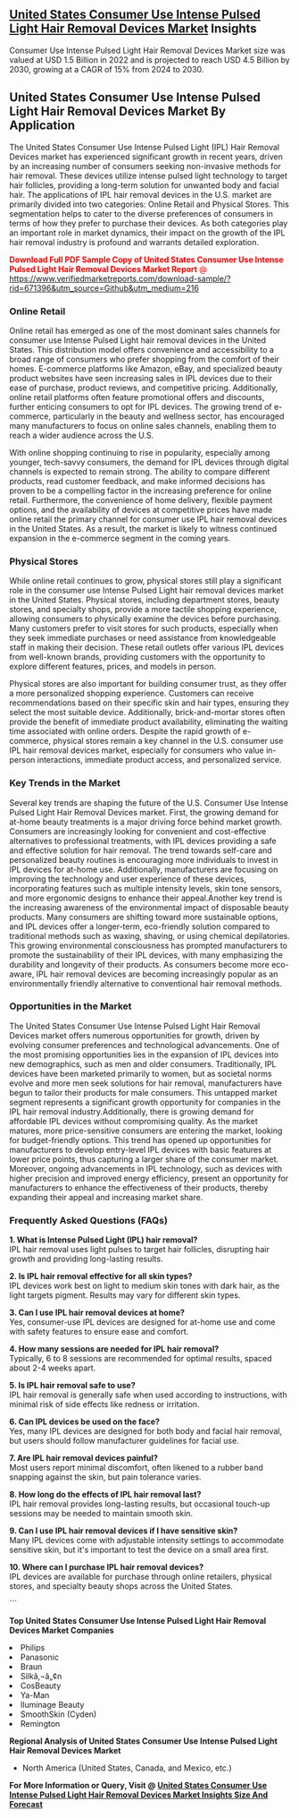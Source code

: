 <h2><a href="https://www.verifiedmarketreports.com/download-sample/?rid=671396&amp;utm_source=Github&amp;utm_medium=216" target="_blank">United States Consumer Use Intense Pulsed Light Hair Removal Devices Market</a> Insights</h2><p>Consumer Use Intense Pulsed Light Hair Removal Devices Market size was valued at USD 1.5 Billion in 2022 and is projected to reach USD 4.5 Billion by 2030, growing at a CAGR of 15% from 2024 to 2030.</p><p><h2>United States Consumer Use Intense Pulsed Light Hair Removal Devices Market By Application</h2><p>The United States Consumer Use Intense Pulsed Light (IPL) Hair Removal Devices market has experienced significant growth in recent years, driven by an increasing number of consumers seeking non-invasive methods for hair removal. These devices utilize intense pulsed light technology to target hair follicles, providing a long-term solution for unwanted body and facial hair. The applications of IPL hair removal devices in the U.S. market are primarily divided into two categories: Online Retail and Physical Stores. This segmentation helps to cater to the diverse preferences of consumers in terms of how they prefer to purchase their devices. As both categories play an important role in market dynamics, their impact on the growth of the IPL hair removal industry is profound and warrants detailed exploration. <p><span class=""><span style="color: #ff0000;"><strong>Download Full PDF Sample Copy of United States Consumer Use Intense Pulsed Light Hair Removal Devices Market Report</strong> @ </span><a href="https://www.verifiedmarketreports.com/download-sample/?rid=671396&amp;utm_source=Github&amp;utm_medium=216" target="_blank">https://www.verifiedmarketreports.com/download-sample/?rid=671396&amp;utm_source=Github&amp;utm_medium=216</a></span></p></p><h3>Online Retail</h3><p>Online retail has emerged as one of the most dominant sales channels for consumer use Intense Pulsed Light hair removal devices in the United States. This distribution model offers convenience and accessibility to a broad range of consumers who prefer shopping from the comfort of their homes. E-commerce platforms like Amazon, eBay, and specialized beauty product websites have seen increasing sales in IPL devices due to their ease of purchase, product reviews, and competitive pricing. Additionally, online retail platforms often feature promotional offers and discounts, further enticing consumers to opt for IPL devices. The growing trend of e-commerce, particularly in the beauty and wellness sector, has encouraged many manufacturers to focus on online sales channels, enabling them to reach a wider audience across the U.S.</p><p>With online shopping continuing to rise in popularity, especially among younger, tech-savvy consumers, the demand for IPL devices through digital channels is expected to remain strong. The ability to compare different products, read customer feedback, and make informed decisions has proven to be a compelling factor in the increasing preference for online retail. Furthermore, the convenience of home delivery, flexible payment options, and the availability of devices at competitive prices have made online retail the primary channel for consumer use IPL hair removal devices in the United States. As a result, the market is likely to witness continued expansion in the e-commerce segment in the coming years.</p><h3>Physical Stores</h3><p>While online retail continues to grow, physical stores still play a significant role in the consumer use Intense Pulsed Light hair removal devices market in the United States. Physical stores, including department stores, beauty stores, and specialty shops, provide a more tactile shopping experience, allowing consumers to physically examine the devices before purchasing. Many customers prefer to visit stores for such products, especially when they seek immediate purchases or need assistance from knowledgeable staff in making their decision. These retail outlets offer various IPL devices from well-known brands, providing customers with the opportunity to explore different features, prices, and models in person.</p><p>Physical stores are also important for building consumer trust, as they offer a more personalized shopping experience. Customers can receive recommendations based on their specific skin and hair types, ensuring they select the most suitable device. Additionally, brick-and-mortar stores often provide the benefit of immediate product availability, eliminating the waiting time associated with online orders. Despite the rapid growth of e-commerce, physical stores remain a key channel in the U.S. consumer use IPL hair removal devices market, especially for consumers who value in-person interactions, immediate product access, and personalized service.</p><h3>Key Trends in the Market</h3><p>Several key trends are shaping the future of the U.S. Consumer Use Intense Pulsed Light Hair Removal Devices market. First, the growing demand for at-home beauty treatments is a major driving force behind market growth. Consumers are increasingly looking for convenient and cost-effective alternatives to professional treatments, with IPL devices providing a safe and effective solution for hair removal. The trend towards self-care and personalized beauty routines is encouraging more individuals to invest in IPL devices for at-home use. Additionally, manufacturers are focusing on improving the technology and user experience of these devices, incorporating features such as multiple intensity levels, skin tone sensors, and more ergonomic designs to enhance their appeal.Another key trend is the increasing awareness of the environmental impact of disposable beauty products. Many consumers are shifting toward more sustainable options, and IPL devices offer a longer-term, eco-friendly solution compared to traditional methods such as waxing, shaving, or using chemical depilatories. This growing environmental consciousness has prompted manufacturers to promote the sustainability of their IPL devices, with many emphasizing the durability and longevity of their products. As consumers become more eco-aware, IPL hair removal devices are becoming increasingly popular as an environmentally friendly alternative to conventional hair removal methods.</p><h3>Opportunities in the Market</h3><p>The United States Consumer Use Intense Pulsed Light Hair Removal Devices market offers numerous opportunities for growth, driven by evolving consumer preferences and technological advancements. One of the most promising opportunities lies in the expansion of IPL devices into new demographics, such as men and older consumers. Traditionally, IPL devices have been marketed primarily to women, but as societal norms evolve and more men seek solutions for hair removal, manufacturers have begun to tailor their products for male consumers. This untapped market segment represents a significant growth opportunity for companies in the IPL hair removal industry.Additionally, there is growing demand for affordable IPL devices without compromising quality. As the market matures, more price-sensitive consumers are entering the market, looking for budget-friendly options. This trend has opened up opportunities for manufacturers to develop entry-level IPL devices with basic features at lower price points, thus capturing a larger share of the consumer market. Moreover, ongoing advancements in IPL technology, such as devices with higher precision and improved energy efficiency, present an opportunity for manufacturers to enhance the effectiveness of their products, thereby expanding their appeal and increasing market share.</p><h3>Frequently Asked Questions (FAQs)</h3><p><strong>1. What is Intense Pulsed Light (IPL) hair removal?</strong><br>IPL hair removal uses light pulses to target hair follicles, disrupting hair growth and providing long-lasting results.</p><p><strong>2. Is IPL hair removal effective for all skin types?</strong><br>IPL devices work best on light to medium skin tones with dark hair, as the light targets pigment. Results may vary for different skin types.</p><p><strong>3. Can I use IPL hair removal devices at home?</strong><br>Yes, consumer-use IPL devices are designed for at-home use and come with safety features to ensure ease and comfort.</p><p><strong>4. How many sessions are needed for IPL hair removal?</strong><br>Typically, 6 to 8 sessions are recommended for optimal results, spaced about 2-4 weeks apart.</p><p><strong>5. Is IPL hair removal safe to use?</strong><br>IPL hair removal is generally safe when used according to instructions, with minimal risk of side effects like redness or irritation.</p><p><strong>6. Can IPL devices be used on the face?</strong><br>Yes, many IPL devices are designed for both body and facial hair removal, but users should follow manufacturer guidelines for facial use.</p><p><strong>7. Are IPL hair removal devices painful?</strong><br>Most users report minimal discomfort, often likened to a rubber band snapping against the skin, but pain tolerance varies.</p><p><strong>8. How long do the effects of IPL hair removal last?</strong><br>IPL hair removal provides long-lasting results, but occasional touch-up sessions may be needed to maintain smooth skin.</p><p><strong>9. Can I use IPL hair removal devices if I have sensitive skin?</strong><br>Many IPL devices come with adjustable intensity settings to accommodate sensitive skin, but it's important to test the device on a small area first.</p><p><strong>10. Where can I purchase IPL hair removal devices?</strong><br>IPL devices are available for purchase through online retailers, physical stores, and specialty beauty shops across the United States.</p>```</p><p><strong>Top United States Consumer Use Intense Pulsed Light Hair Removal Devices Market Companies</strong></p><div data-test-id=""><p><li>Philips</li><li> Panasonic</li><li> Braun</li><li> Silkâ‚¬â„¢n</li><li> CosBeauty</li><li> Ya-Man</li><li> Iluminage Beauty</li><li> SmoothSkin (Cyden)</li><li> Remington</li></p><div><strong>Regional Analysis of&nbsp;United States Consumer Use Intense Pulsed Light Hair Removal Devices Market</strong></div><ul><li dir="ltr"><p dir="ltr">North America&nbsp;(United States, Canada, and Mexico, etc.)</p></li></ul><p><strong>For More Information or Query, Visit @&nbsp;</strong><strong><a href="https://www.verifiedmarketreports.com/product/consumer-use-intense-pulsed-light-hair-removal-devices-market/?utm_source=Github&amp;utm_medium=216" target="_blank">United States Consumer Use Intense Pulsed Light Hair Removal Devices Market Insights Size And Forecast</a></strong></p></div>
